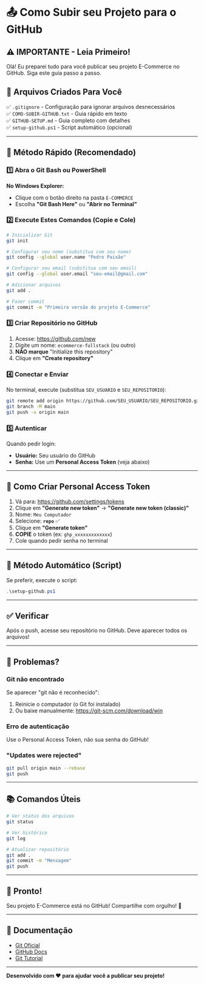 # 📤 Como Subir seu Projeto para o GitHub

## ⚠️ IMPORTANTE - Leia Primeiro!

Olá! Eu preparei tudo para você publicar seu projeto E-Commerce no GitHub. Siga este guia passo a passo.

## 📁 Arquivos Criados Para Você

✅ `.gitignore` - Configuração para ignorar arquivos desnecessários  
✅ `COMO-SUBIR-GITHUB.txt` - Guia rápido em texto  
✅ `GITHUB-SETUP.md` - Guia completo com detalhes  
✅ `setup-github.ps1` - Script automático (opcional)

---

## 🚀 Método Rápido (Recomendado)

### 1️⃣ Abra o Git Bash ou PowerShell

**No Windows Explorer:**
- Clique com o botão direito na pasta `E-COMMERCE`
- Escolha **"Git Bash Here"** ou **"Abrir no Terminal"**

### 2️⃣ Execute Estes Comandos (Copie e Cole)

```bash
# Inicializar Git
git init

# Configurar seu nome (substitua com seu nome)
git config --global user.name "Pedro Paixão"

# Configurar seu email (substitua com seu email)
git config --global user.email "seu-email@gmail.com"

# Adicionar arquivos
git add .

# Fazer commit
git commit -m "Primeira versão do projeto E-Commerce"
```

### 3️⃣ Criar Repositório no GitHub

1. Acesse: https://github.com/new
2. Digite um nome: `ecommerce-fullstack` (ou outro)
3. **NÃO marque** "Initialize this repository"
4. Clique em **"Create repository"**

### 4️⃣ Conectar e Enviar

No terminal, execute (substitua `SEU_USUARIO` e `SEU_REPOSITORIO`):

```bash
git remote add origin https://github.com/SEU_USUARIO/SEU_REPOSITORIO.git
git branch -M main
git push -u origin main
```

### 5️⃣ Autenticar

Quando pedir login:
- **Usuário:** Seu usuário do GitHub
- **Senha:** Use um **Personal Access Token** (veja abaixo)

---

## 🔐 Como Criar Personal Access Token

1. Vá para: https://github.com/settings/tokens
2. Clique em **"Generate new token"** → **"Generate new token (classic)"**
3. Nome: `Meu Computador`
4. Selecione: **`repo`** ✅
5. Clique em **"Generate token"**
6. **COPIE** o token (ex: `ghp_xxxxxxxxxxxxx`)
7. Cole quando pedir senha no terminal

---

## 📝 Método Automático (Script)

Se preferir, execute o script:

```powershell
.\setup-github.ps1
```

---

## ✅ Verificar

Após o push, acesse seu repositório no GitHub. Deve aparecer todos os arquivos!

---

## 🐛 Problemas?

### Git não encontrado

Se aparecer "git não é reconhecido":
1. Reinicie o computador (o Git foi instalado)
2. Ou baixe manualmente: https://git-scm.com/download/win

### Erro de autenticação

Use o Personal Access Token, não sua senha do GitHub!

### "Updates were rejected"

```bash
git pull origin main --rebase
git push
```

---

## 📚 Comandos Úteis

```bash
# Ver status dos arquivos
git status

# Ver histórico
git log

# Atualizar repositório
git add .
git commit -m "Mensagem"
git push
```

---

## 🎉 Pronto!

Seu projeto E-Commerce está no GitHub! Compartilhe com orgulho! 🚀

---

## 📖 Documentação

- [Git Oficial](https://git-scm.com/doc)
- [GitHub Docs](https://docs.github.com/pt)
- [Git Tutorial](https://www.atlassian.com/git/tutorials)

---

**Desenvolvido com ❤️ para ajudar você a publicar seu projeto!**

